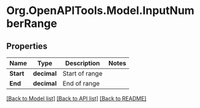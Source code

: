 # Org.OpenAPITools.Model.InputNumberRange
## Properties

Name | Type | Description | Notes
------------ | ------------- | ------------- | -------------
**Start** | **decimal** | Start of range | 
**End** | **decimal** | End of range | 

[[Back to Model list]](../README.md#documentation-for-models) [[Back to API list]](../README.md#documentation-for-api-endpoints) [[Back to README]](../README.md)

